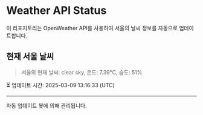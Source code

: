
# Weather API Status

이 리포지토리는 OpenWeather API를 사용하여 서울의 날씨 정보를 자동으로 업데이트합니다.

## 현재 서울 날씨
> 서울의 현재 날씨: clear sky, 온도: 7.39°C, 습도: 51%

⏳ 업데이트 시간: 2025-03-09 13:16:33 (UTC)

---
자동 업데이트 봇에 의해 관리됩니다.

